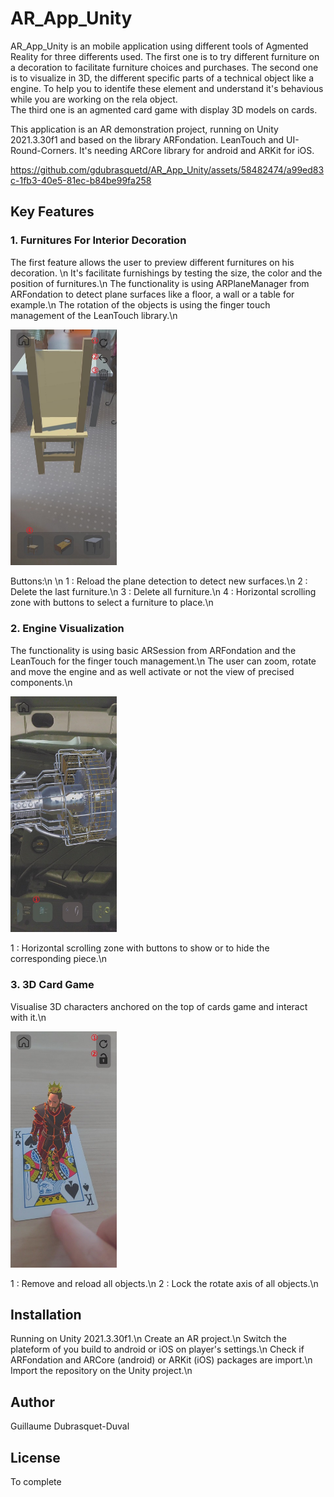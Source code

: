 # AR_App_Unity

AR_App_Unity is an mobile application using different tools of Agmented Reality for three differents used. 
The first one is to try different furniture on a decoration to facilitate furniture choices and purchases.
The second one is to visualize in 3D, the different specific parts of a technical object like a engine. To help you to identife these element and understand it's behavious while you are working on the rela object.  
The third one is an agmented card game with display 3D models on cards.

This application is an AR demonstration project, running on Unity 2021.3.30f1 and based on the library ARFondation. LeanTouch and UI-Round-Corners.
It's needing ARCore library for android and ARKit for iOS.



https://github.com/gdubrasquetd/AR_App_Unity/assets/58482474/a99ed83c-1fb3-40e5-81ec-b84be99fa258


## Key Features

### 1. Furnitures For Interior Decoration

The first feature allows the user to preview different furnitures on his decoration. \n
It's facilitate furnishings by testing the size, the color and the position of furnitures.\n
The functionality is using ARPlaneManager from ARFondation to detect plane surfaces like a floor, a wall or a table for example.\n
The rotation of the objects is using the finger touch management of the LeanTouch library.\n

<img src="https://github.com/gdubrasquetd/AR_App_Unity/blob/main/FurnitureImage.jpg" width="170"/>

Buttons:\n
\n
1 : Reload the plane detection to detect new surfaces.\n
2 : Delete the last furniture.\n
3 : Delete all furniture.\n
4 : Horizontal scrolling zone with buttons to select a furniture to place.\n

### 2. Engine Visualization

The functionality is using basic ARSession from ARFondation and the LeanTouch for the finger touch management.\n
The user can zoom, rotate and move the engine and as well activate or not the view of precised components.\n

<img src="https://github.com/gdubrasquetd/AR_App_Unity/blob/main/EngineImage.jpg" width="170"/>

1 : Horizontal scrolling zone with buttons to show or to hide the corresponding piece.\n

### 3. 3D Card Game

Visualise 3D characters anchored on the top of cards game and interact with it.\n

<img src="https://github.com/gdubrasquetd/AR_App_Unity/blob/main/CardImage.jpg" width="170"/>

1 : Remove and reload all objects.\n
2 : Lock the rotate axis of all objects.\n

## Installation

Running on Unity 2021.3.30f1.\n
Create an AR project.\n
Switch the plateform of you build to android or iOS on player's settings.\n
Check if ARFondation and ARCore (android) or ARKit (iOS) packages are import.\n
Import the repository on the Unity project.\n

## Author

Guillaume Dubrasquet-Duval

## License

To complete
